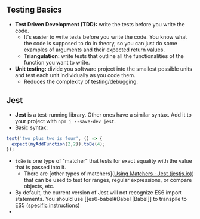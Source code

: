 ## Testing Basics
- **Test Driven Development (TDD):** write the tests before you write the code.
	- It's easier to write tests before you write the code. You know what the code is supposed to do in theory, so you can just do some examples of arguments and their expected return values.
	- **Triangulation:** write tests that outline all the functionalities of the function you want to write. 
- **Unit testing:** divide you software project into the smallest possible units and test each unit individually as you code them.
	- Reduces the complexity of testing/debugging.

## Jest
- **Jest** is a test-running library. Other ones have a similar syntax. Add it to your project with `npm i --save-dev jest`.
- Basic syntax:
```javascript
test('two plus two is four', () => {
  expect(myAddFunction(2,2)).toBe(4);
});
```  
- `toBe` is one type of "matcher" that tests for exact equality with the value that is passed into it. 
	- There are [other types of matchers]([Using Matchers · Jest (jestjs.io)](https://jestjs.io/docs/using-matchers)) that can be used to test for ranges, regular expressions, or compare objects, etc.
- By default, the current version of Jest will not recognize ES6 import statements. You should use [[es6-babel#Babel |Babel]] to transpile to ES5 ([specific instructions](https://jestjs.io/docs/en/getting-started#using-babel))
- 